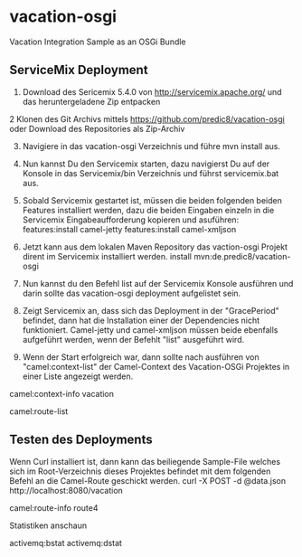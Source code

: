 # vacation-osgi
Vacation Integration Sample as an OSGi Bundle

## ServiceMix Deployment

1. Download des Sericemix 5.4.0 von http://servicemix.apache.org/ und das heruntergeladene Zip entpacken

2 Klonen des Git Archivs mittels https://github.com/predic8/vacation-osgi oder Download des Repositories als Zip-Archiv

3. Navigiere in das vacation-osgi Verzeichnis und führe mvn install aus.

4. Nun kannst Du den Servicemix starten, dazu navigierst Du auf der Konsole in das Servicemix/bin Verzeichnis und führst servicemix.bat aus.

5. Sobald Servicemix gestartet ist, müssen die beiden folgenden beiden Features installiert werden, dazu die beiden Eingaben einzeln in die Servicemix Eingabeaufforderung kopieren und asuführen:
  features:install camel-jetty
  features:install camel-xmljson 

6. Jetzt kann aus dem lokalen Maven Repository das vaction-osgi Projekt dirent im Servicemix installiert werden.
  install mvn:de.predic8/vacation-osgi

7. Nun kannst du den Befehl list auf der Servicemix Konsole ausführen und darin sollte das vacation-osgi deployment aufgelistet sein.
8. Zeigt Servicemix an, dass sich das Deployment in der "GracePeriod" befindet, dann hat die Installation einer der Dependencies nicht funktioniert. Camel-jetty und camel-xmljson müssen beide ebenfalls aufgeführt werden, wenn der Befehlt "list" ausgeführt wird.
9. Wenn der Start erfolgreich war, dann sollte nach ausführen von "camel:context-list" der Camel-Context des Vacation-OSGi Projektes in einer Liste angezeigt werden.


camel:context-info vacation 

camel:route-list 

## Testen des Deployments
Wenn Curl installiert ist, dann kann das beiliegende Sample-File welches sich im Root-Verzeichnis dieses Projektes befindet mit dem folgenden Befehl an die Camel-Route geschickt werden.
curl -X POST -d @data.json http://localhost:8080/vacation

camel:route-info  route4 

Statistiken anschaun

activemq:bstat 
activemq:dstat 

